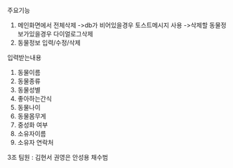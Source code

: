 주요기능

1. 메인화면에서 전체삭제
->db가 비어있을경우 토스트메시지 사용
->삭제할 동물정보가있을경우 다이얼로그삭제
2. 동물정보 입력/수정/삭제

입력받는내용

1. 동물이름
2. 동물종류
3. 동물성별
4. 좋아하는간식
5. 동물나이
6. 동물몸무게
7. 중성화 여부
8. 소유자이름
9. 소유자 연락처

3조 팀원 : 김현서 권영은 안성용 채수범
